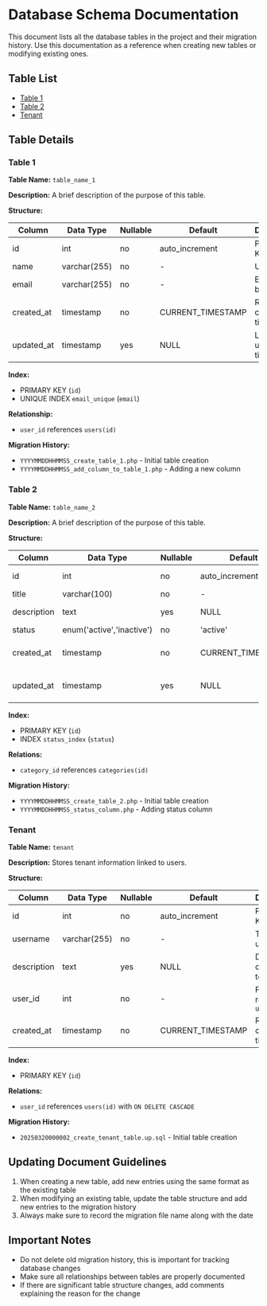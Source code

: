# Database Schema Documentation

This document lists all the database tables in the project and their migration history. Use this documentation as a reference when creating new tables or modifying existing ones.

## Table List

- [Table 1](#table-1)
- [Table 2](#table-2)
- [Tenant](#tenant)

## Table Details

### Table 1

**Table Name:** `table_name_1`

**Description:** A brief description of the purpose of this table.

**Structure:**

| Column | Data Type | Nullable | Default | Description |
|-------|-----------|----------|---------|------------|
| id | int | no | auto_increment | Primary Key |
| name | varchar(255) | no | - | Username |
| email | varchar(255) | no | - | Email must be unique |
| created_at | timestamp | no | CURRENT_TIMESTAMP | Record creation time |
| updated_at | timestamp | yes | NULL | Last updated time |

**Index:**

- PRIMARY KEY (`id`)
- UNIQUE INDEX `email_unique` (`email`)

**Relationship:**

- `user_id` references `users(id)`

**Migration History:**

- `YYYYMMDDHHMMSS_create_table_1.php` - Initial table creation
- `YYYYMMDDHHMMSS_add_column_to_table_1.php` - Adding a new column

### Table 2

**Table Name:** `table_name_2`

**Description:** A brief description of the purpose of this table.

**Structure:**

| Column | Data Type | Nullable | Default | Description |
|-------|-----------|----------|---------|------------|
| id | int | no | auto_increment | Primary Key |
| title | varchar(100) | no | - | Item title |
| description | text | yes | NULL | Full description |
| status | enum('active','inactive') | no | 'active' | Item status |
| created_at | timestamp | no | CURRENT_TIMESTAMP | Record creation time |
| updated_at | timestamp | yes | NULL | Last updated time |

**Index:**

- PRIMARY KEY (`id`)
- INDEX `status_index` (`status`)

**Relations:**

- `category_id` references `categories(id)`

**Migration History:**

- `YYYYMMDDHHMMSS_create_table_2.php` - Initial table creation
- `YYYYMMDDHHMMSS_status_column.php` - Adding status column

### Tenant

**Table Name:** `tenant`

**Description:** Stores tenant information linked to users.

**Structure:**

| Column      | Data Type      | Nullable | Default           | Description                     |
|-------------|----------------|----------|-------------------|---------------------------------|
| id          | int            | no       | auto_increment    | Primary Key                    |
| username    | varchar(255)   | no       | -                 | Tenant username                |
| description | text           | yes      | NULL              | Description of the tenant      |
| user_id     | int            | no       | -                 | Foreign key referencing `users`|
| created_at  | timestamp      | no       | CURRENT_TIMESTAMP | Record creation time           |

**Index:**

- PRIMARY KEY (`id`)

**Relations:**

- `user_id` references `users(id)` with `ON DELETE CASCADE`

**Migration History:**

- `20250320000002_create_tenant_table.up.sql` - Initial table creation

<!--
## Template for New Table

### Table Name

**Table Name:** `new_table_name`

**Description:** A brief description of the purpose of this table.

**Structure:**

| Column | Data Type | Nullable | Default | Description |
|-------|-----------|----------|---------|------------|
| id | int | no | auto_increment | Primary Key |
| ... | ... | ... | ... | ... |

**Index:**
- PRIMARY KEY (`id`)
- ...

**Relations:**
- ...

**Migration History:**
- `YYYY_MM_DD_create_new_table.php` - Initial table creation
-->

## Updating Document Guidelines

1. When creating a new table, add new entries using the same format as the existing table
2. When modifying an existing table, update the table structure and add new entries to the migration history
3. Always make sure to record the migration file name along with the date

## Important Notes

- Do not delete old migration history, this is important for tracking database changes
- Make sure all relationships between tables are properly documented
- If there are significant table structure changes, add comments explaining the reason for the change
